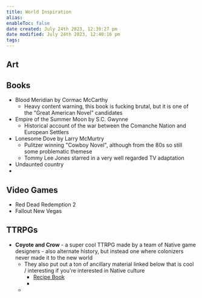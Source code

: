 ```yaml
---
title: World Inspiration
alias: 
enableToc: false
date created: July 24th 2023, 12:39:27 pm
date modified: July 24th 2023, 12:40:16 pm
tags: 
---
```

## Art


## Books
- Blood Meridian by Cormac McCarthy
	- Heavy content warning, this book is fucking brutal, but it is one of the "Great American Novel" candidates
- Empire of the Summer Moon by S.C. Gwynne
	- Historical account of the war between the Comanche Nation and European Settlers
- Lonesome Dove by Larry McMurtry
	- Pulitzer winning "Cowboy Novel", although from the 80s so still some problematic themese
	- Tommy Lee Jones starred in a very well regarded TV adaptation
- Undaunted country
- 

## Video Games
- Red Dead Redemption 2
- Fallout New Vegas

## TTRPGs
- **Coyote and Crow** - a super cool TTRPG made by a team of Native game designers - also alternate history, but instead one where colonizers never made it to the new world
	- They also put out a ton of ancillary material linked below that is cool / interesting if you're interested in Native culture
		- [Recipe Book](https://coyoteandcrow.net/wp-content/uploads/2022/11/Coyote-Crow-Recipe-Cards.pdf)
		- 
	- 